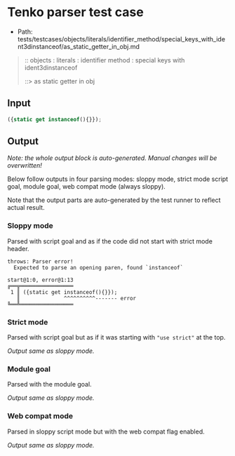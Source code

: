 # Tenko parser test case

- Path: tests/testcases/objects/literals/identifier_method/special_keys_with_ident3dinstanceof/as_static_getter_in_obj.md

> :: objects : literals : identifier method : special keys with ident3dinstanceof
>
> ::> as static getter in obj

## Input

`````js
({static get instanceof(){}});
`````

## Output

_Note: the whole output block is auto-generated. Manual changes will be overwritten!_

Below follow outputs in four parsing modes: sloppy mode, strict mode script goal, module goal, web compat mode (always sloppy).

Note that the output parts are auto-generated by the test runner to reflect actual result.

### Sloppy mode

Parsed with script goal and as if the code did not start with strict mode header.

`````
throws: Parser error!
  Expected to parse an opening paren, found `instanceof`

start@1:0, error@1:13
╔══╦═════════════════
 1 ║ ({static get instanceof(){}});
   ║              ^^^^^^^^^^------- error
╚══╩═════════════════

`````

### Strict mode

Parsed with script goal but as if it was starting with `"use strict"` at the top.

_Output same as sloppy mode._

### Module goal

Parsed with the module goal.

_Output same as sloppy mode._

### Web compat mode

Parsed in sloppy script mode but with the web compat flag enabled.

_Output same as sloppy mode._
